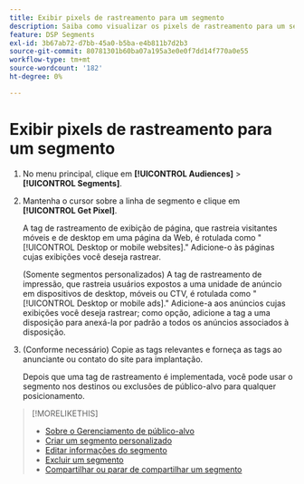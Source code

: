 ```yaml
---
title: Exibir pixels de rastreamento para um segmento
description: Saiba como visualizar os pixels de rastreamento para um segmento de recusa de venda personalizado ou CCPA.
feature: DSP Segments
exl-id: 3b67ab72-d7bb-45a0-b5ba-e4b811b7d2b3
source-git-commit: 80781301b60ba07a195a3e0e0f7dd14f770a0e55
workflow-type: tm+mt
source-wordcount: '182'
ht-degree: 0%

---
```


# Exibir pixels de rastreamento para um segmento

1. No menu principal, clique em **[!UICONTROL Audiences]** > **[!UICONTROL Segments]**.

1. Mantenha o cursor sobre a linha de segmento e clique em **[!UICONTROL Get Pixel]**.

   A tag de rastreamento de exibição de página, que rastreia visitantes móveis e de desktop em uma página da Web, é rotulada como &quot;[!UICONTROL Desktop or mobile websites].&quot; Adicione-o às páginas cujas exibições você deseja rastrear.

   (Somente segmentos personalizados) A tag de rastreamento de impressão, que rastreia usuários expostos a uma unidade de anúncio em dispositivos de desktop, móveis ou CTV, é rotulada como &quot;[!UICONTROL Desktop or mobile ads].&quot; Adicione-a aos anúncios cujas exibições você deseja rastrear; como opção, adicione a tag a uma disposição para anexá-la por padrão a todos os anúncios associados à disposição.

1. (Conforme necessário) Copie as tags relevantes e forneça as tags ao anunciante ou contato do site para implantação.

   Depois que uma tag de rastreamento é implementada, você pode usar o segmento nos destinos ou exclusões de público-alvo para qualquer posicionamento.

>[!MORELIKETHIS]
>
>* [Sobre o Gerenciamento de público-alvo](audience-about.md)
>* [Criar um segmento personalizado](custom-segment-create.md)
>* [Editar informações do segmento](segment-edit.md)
>* [Excluir um segmento](segment-delete.md)
>* [Compartilhar ou parar de compartilhar um segmento](segment-share.md)
